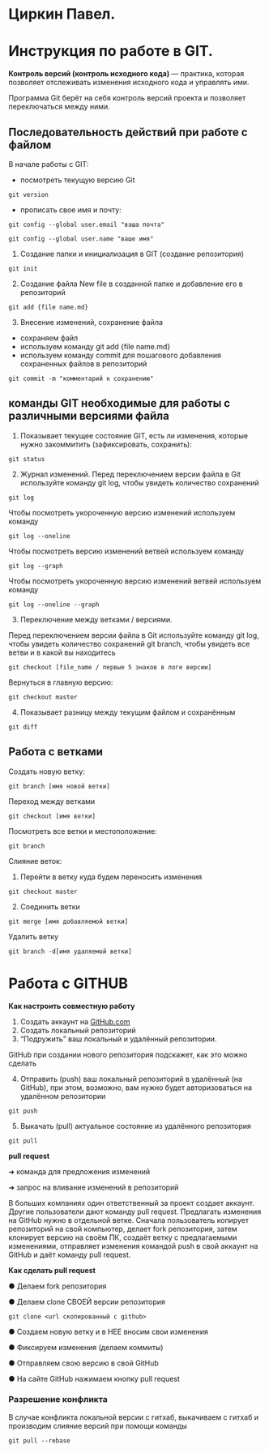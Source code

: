 # Циркин Павел.

# Инструкция по работе в GIT.
**Контроль версий (контроль исходного кода)** — практика, которая позволяет отслеживать
изменения исходного кода и управлять ими.

Программа Git берёт на себя контроль версий
проекта и позволяет переключаться между
ними.
## Последовательность действий при работе с файлом
В начале работы  с GIT:
* посмотреть текущую версию Git
```
git version
```
* прописать свое имя и почту:
```
git config --global user.email "ваша почта"

git config --global user.name "ваше имя"
``` 
1. Создание папки и инициализация в GIT (создание репозитория)

``` 
git init
```
2. Создание файла New file в созданной папке и добавление его в репозиторий

```
git add {file name.md}
```
3. Внесение изменений, сохранение файла
* сохраняем файл
* используем команду git add {file name.md}
* используем команду commit для пошагового добавления сохраненных файлов в репозиторий 
```
git commit -m "комментарий к сохранению"
```
## команды GIT необходимые для работы с различными версиями файла

1. Показывает текущее состояние GIT, есть 
ли изменения, которые нужно закоммитить
(зафиксировать, сохранить):
```
git status
```
2. Журнал изменений.
Перед переключением версии файла в Git
используйте команду git log, чтобы увидеть
количество сохранений
```
git log
```
Чтобы посмотреть укороченную версию  изменений используем команду
```
git log --oneline
```
Чтобы посмотреть версию изменений ветвей используем команду
```
git log --graph
```
Чтобы посмотреть укороченную версию изменений ветвей используем команду
```
git log --oneline --graph
```

3. Переключение между ветками / версиями.

Перед переключением версии файла в Git
используйте команду git log, чтобы увидеть
количество сохранений git branch, чтобы увидеть все ветви и в какой вы находитесь

```
git checkout [file_name / первые 5 знаков в логе версии]
```
Вернуться в главную версию:
```
git checkout master
```
4. Показывает разницу между текущим файлом
и сохранённым
```
git diff
```

## Работа с ветками

Создать новую ветку:
```
git branch [имя новой ветки]
```
Переход между ветками 
```
git checkout [имя ветки]
```
Посмотреть все ветки и местоположение:
```
git branch 
```
Слияние веток:
1. Перейти в ветку куда будем переносить изменения  
```
git checkout master
```
2. Cоединить ветки
```
git merge [имя добавляемой ветки]
```
Удалить ветку
```
git branch -d[имя удаляемой ветки]
```
# Работа с GITHUB

**Как настроить совместную работу**

1. Создать аккаунт на [GitHub.com](http://github.com/)
2. Создать локальный репозиторий
3. “Подружить” ваш локальный и удалённый репозитории.

GitHub при создании нового репозитория подскажет, как это можно сделать

4. Отправить (push) ваш локальный репозиторий в удалённый (на GitHub), при этом, возможно, вам нужно будет авторизоваться на удалённом репозитории

```
git push
```

5. Выкачать (pull) актуальное состояние из удалённого репозитория

```
git pull
```

**pull request**

➜ команда для предложения изменений

➜ запрос на вливание изменений в репозиторий

В больших компаниях один ответственный за проект создает аккаунт. Другие пользователи дают команду pull request. Предлагать изменения на GitHub нужно в отдельной ветке. Сначала пользователь копирует репозиторий на свой компьютер, делает fork репозитория, затем клонирует версию на своём ПК, создаёт ветку с предлагаемыми изменениями, отправляет изменения командой push в свой аккаунт на GitHub и даёт команду pull request.

**Как сделать pull request**

● Делаем fork репозитория

● Делаем clone СВОЕЙ версии репозитория

```
git clone <url скопированный с github>
```
● Создаем новую ветку и в НЕЕ вносим свои изменения

● Фиксируем изменения (делаем коммиты)

● Отправляем свою версию в свой GitHub

● На сайте GitHub нажимаем кнопку pull request

 ### Разрешение конфликта
 В случае конфликта локальной версии с гитхаб, выкачиваем с гитхаб и производим слияние версий при помощи команды
```
git pull --rebase
```


